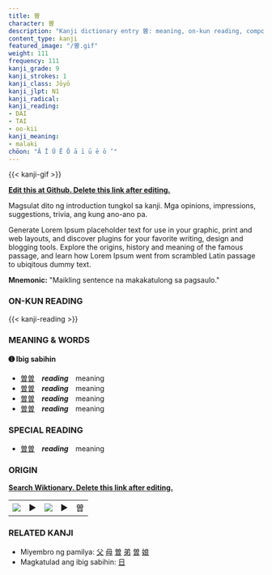 ```yaml
---
title: 曽
character: 曽
description: "Kanji dictionary entry 曽: meaning, on-kun reading, compounds, origin, related kanji"
content_type: kanji
featured_image: "/曽.gif"
weight: 111
frequency: 111
kanji_grade: 9
kanji_strokes: 1
kanji_class: Jōyō
kanji_jlpt: N1
kanji_radical: 
kanji_reading: 
- DAI
- TAI
- oo-kii
kanji_meaning:
- malaki
chōon: "Ā Ī Ū Ē Ō ā ī ū ē ō ’"
---
```

[//]: # (Don't edit the line below. Kanji animated GIF code is automatically generated.)
{{< kanji-gif >}}

[//]: # (Edit below this line.)

**[Edit this at Github. Delete this link after editing.](https://github.com/tim0g/tim/tree/main/content/kanji/曽/index.md)**

Magsulat dito ng introduction tungkol sa kanji. Mga opinions, impressions, suggestions, trivia, ang kung ano-ano pa.

Generate Lorem Ipsum placeholder text for use in your graphic, print and web layouts, and discover plugins for your favorite writing, design and blogging tools. Explore the origins, history and meaning of the famous passage, and learn how Lorem Ipsum went from scrambled Latin passage to ubiqitous dummy text.
 
**Mnemonic:** "Maikling sentence na makakatulong sa pagsaulo."

### ON-KUN READING

[//]: # (Don't edit the line below. ON-KUN READING code is automatically generated.)
{{< kanji-reading >}}

### MEANING & WORDS

#### ➊ **Ibig sabihin**
  - [曽](../曽)[曽](../曽)　***reading***　meaning
  - [曽](../曽)[曽](../曽)　***reading***　meaning
  - [曽](../曽)[曽](../曽)　***reading***　meaning
  - [曽](../曽)[曽](../曽)　***reading***　meaning

### SPECIAL READING
  - [曽](../曽)[曽](../曽)　***reading***　meaning

### ORIGIN

**[Search Wiktionary. Delete this link after editing.](https://wiktionary.org/wiki/曽)**
<table class="kanji-table"><tr><td>
<img src="60px-曽-bronze.svg.png">
</td><td>▶</td><td>
<img src="60px-曽-oracle.svg.png">
</td><td>▶</td>
<td class="kanji-origin">曽</td>
</tr></table>

### RELATED KANJI
- Miyembro ng pamilya: [父](../父) [母](../母) [曽](../曽) [弟](../弟) [曽](../曽) [娘](../娘)
- Magkatulad ang ibig sabihin: [日](../日)
